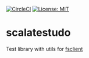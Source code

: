 [![CircleCI](https://circleci.com/gh/bartholomews/scalatestudo/tree/master.svg?style=svg)](https://circleci.com/gh/bartholomews/scalatestudo/tree/master)
[![License: MIT](https://img.shields.io/badge/License-MIT-maroon.svg)](https://opensource.org/licenses/MIT)

# scalatestudo
Test library with utils for [fsclient](https://github.com/bartholomews/fsclient)
